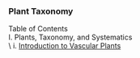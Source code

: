 ### Plant Taxonomy  
Table of Contents <br>
I. Plants, Taxonomy, and Systematics <br>
 \ i. [Introduction to Vascular Plants](/notes-mds/intro-vascular-plants.md) <br>
